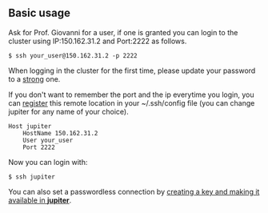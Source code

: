 ## Basic usage 

Ask for Prof. Giovanni for a user, if one is granted you can login to the cluster using IP:150.162.31.2 and Port:2222 as follows.

```console
$ ssh your_user@150.162.31.2 -p 2222
``` 
When logging in the cluster for the first time, please update your password to a [strong](https://edu.gcfglobal.org/en/internetsafety/creating-strong-passwords/1/) one.

If you don't want to remember the port and the ip everytime you login, you can [register](https://linuxize.com/post/using-the-ssh-config-file/) this remote location in your ~/.ssh/config file (you can change jupiter for any name of your choice).

```
Host jupiter
    HostName 150.162.31.2
    User your_user
    Port 2222
``` 

Now you can login with:

```console 
$ ssh jupiter
```

You can also set a passwordless connection by [creating a key and making it available in **jupiter**](https://phoenixnap.com/kb/setup-passwordless-ssh).
